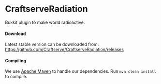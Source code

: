 # CraftserveRadiation

Bukkit plugin to make world radioactive.

#### Download

Latest stable version can be downloaded from: https://github.com/Craftserve/CraftserveRadiation/releases

#### Compiling

We use [Apache Maven](https://maven.apache.org/) to handle our dependencies. Run `mvn clean install` to compile.
